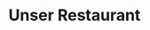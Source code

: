 ---
layout: "pages/restaurace.njk"

title: 'Unser Restaurant'
description: 'Gönnen Sie sich ein Gourmet-Erlebnis im Restaurant Chateau Orlice. Tschechische und regionale Gerichte in der historischen Umgebung des Adlergebirges.'
permalink: 'de/restaurace/'

eleventyNavigation:
  key: Restaurant
  order: 300


landing:
  breadcrumbsHome: Startseite
  breadcrumbsCurrent: Restaurant

  heading: Unser Restaurant

  mouseIconAlt: Computer-Maus-Symbol

  imageUrl: /assets/images/restaurant/restaurant-1.jpg
  imageAtl: Frauen bei einem romantischen Abendessen im Chateau Orlice


serviceInfo:
  heading: Gönnen Sie sich unsere ehrliche Küche
  text: Erleben Sie außergewöhnliche Momente an einem Tisch, an dem historische Atmosphäre auf traditionelle und moderne Gastronomie trifft. In unserem Restaurant erwartet Sie ein großartiges kulinarisches Erlebnis. Ob Sie zu zweit zum Abendessen kommen oder ein festliches Mittagessen genießen, Sie werden mit dem Wunsch nach einer Rückkehr gehen.

  items:
    - title: Öffnungszeiten
      subitems:
        - text: "Mo – Do: 17:00 – 20:00 Uhr"
        - text: "Fr – Sa: 12:00 – 22:00 Uhr"
        - text: "So: 12:00 - 20:00 Uhr"

    - title: Speisekarte
      subitems:
        - text: Mehr anzeigen
          url: /assets/cms/chateau-orlice-jidelni-listek.pdf
          blank: true

    - title: Kreditkarten
      subitems:
        - text: Wir akzeptieren Kreditkarten

    - title: Kontakt
      subitems:
        - text: +420 774 000 309
          url: tel:+420774000309

        - text: gastro@eywan.cz
          url: mailto:gastro@eywan.cz

  imageUrl: /assets/images/restaurant/restaurant-3.jpg
  imageAlt: Restaurant Chateau Orlice

  backgroundAlt: Hintergrund mit Grafiken des Chateau Orlice


restaurant:
  topper: Restaurant
  heading: Ein Ort für außergewöhnliche Genüsse und Momente

  imageUrl: /assets/images/restaurant/restaurant-2.jpg
  imageAlt: Restaurant Chateau Orlice aus einer anderen Perspektive

  paragraphs:
    - text: Das Restaurant selbst bietet Platz für 40 Gäste, durch die Verbindung zum benachbarten Säulensaal mit historischen Ausstellungsstücken kann die Kapazität jedoch auf bis zu 90 Personen erweitert werden. In den Sommermonaten können Sie auf der Außenterrasse mit Blick auf den Teich und den Radweg speisen – eine ideale Kulisse für einen ruhigen Nachmittag oder einen gemütlichen Abend.
    - text: Dank der umfassenden technischen Ausstattung können wir auch Catering im Freien oder Grillpartys im Innenhof anbieten – ideal für Firmenfeiern, Feste, Hochzeiten und andere festliche Anlässe.

  cta: Speisekarte


pub:
  topper: Mittelalterliche Taverne
  heading: Mittelalterliches Schlemmen in den Gewölben

  imageUrl: /assets/images/restaurant/stredoveka-krcma-1.jpg
  imageAlt: Mittelalterliche Taverne im Chateau Orlice

  paragraphs:
    - text: Im Herzen des Renaissance-Teils der Festung verbirgt sich ein Ort, an dem die Zeit stehen geblieben ist – unsere mittelalterliche Taverne. Gewölbte Decken, originaler Steinboden und ein massiver Kamin mit offener Feuerstelle schaffen eine Kulisse wie aus alten Zeiten. Genau hier erleben Sie eine Atmosphäre, die Fantasie und Gaumen erweckt – sei es bei einem Festmahl mit Braten vom Holzkohlegrill und Bier aus dem Holzfass oder bei einem Schwertkampf und Auftritten von Wandersängern.
    - text: Die Krčma ist der ideale Ort für private Feiern, Firmenveranstaltungen oder stilvolle Treffen mit Freunden. Sie ist auf Bestellung geöffnet – und bietet jedes Mal einen einzigartigen Abend, den Sie nicht vergessen werden.
---